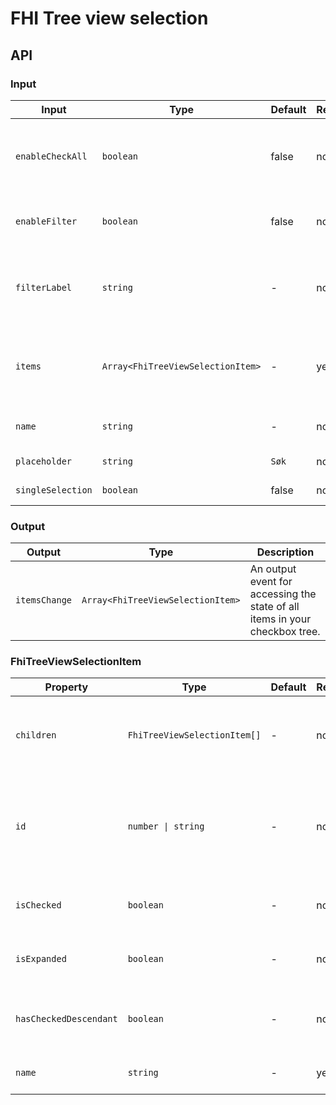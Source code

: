 # FHI Tree view selection

## API

### Input

| Input             | Type                              | Default          | Required | Description |
|-------------------|-----------------------------------|------------------|----------|-------------|
| `enableCheckAll`  | `boolean`                         | false            | no       | Trigger to select/deselect all siblings, only if `singleSelection === false`. |
| `enableFilter`    | `boolean`                         | false            | no       | Enable a text input for filtering the selection tree. |
| `filterLabel`     | `string`                          | -                | no       | Label for the checkbox tree filter. If `filterLabel` not set, label will be removed. |
| `items`           | `Array<FhiTreeViewSelectionItem>` | -                | yes      | Array of all items in selection tree. Maximum item count is set to 1000. |
| `name`            | `string`                          | -                | no       | Naming the radio button group. |
| `placeholder`     | `string`                          | `Søk`            | no       | Placeholder text for filter input. |
| `singleSelection` | `boolean`                         | false            | no       | Radio buttons or checkboxes. |

### Output

| Output        | Type                              | Description |
| ------------- | --------------------------------- | ----------- |
| `itemsChange` | `Array<FhiTreeViewSelectionItem>` | An output event for accessing the state of all items in your checkbox tree. |

### FhiTreeViewSelectionItem

| Property                   | Type                         | Default | Required | Description |
| -------------------------- | ---------------------------- | ------- | -------- | ----------- |
| `children`                 | `FhiTreeViewSelectionItem[]` | -       | no       | Recursively add items to the tree. Maximum item count is set to 1000. |
| `id`                       | `number \| string`           | -       | no       | Optional item id, not used by the component (kept in the interface for backwards compatibility). |
| `isChecked`                | `boolean`                    | -       | no       | Whether the item is checked or not. |
| `isExpanded`               | `boolean`                    | -       | no       | Whether the item is expanded or not. |
| `hasCheckedDescendant`     | `boolean`                    | -       | no       | Whether the item has checked descendant or not. |
| `name`                     | `string`                     | -       | yes      | Used as value in the form check label. |
